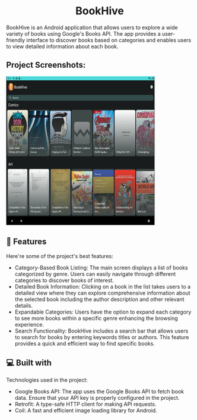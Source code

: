 <h1 align="center" id="title">BookHive</h1>

<p id="description">BookHive is an Android application that allows users to explore a wide variety of books using Google's Books API. The app provides a user-friendly interface to discover books based on categories and enables users to view detailed information about each book.</p>

<h2>Project Screenshots:</h2>

<img src="https://raw.githubusercontent.com/prafullKrRj/Bookhive/master/Images/TAB1.png" alt="project-screenshot" width="400" height="400/">

  
  
<h2>🧐 Features</h2>

Here're some of the project's best features:

*   Category-Based Book Listing: The main screen displays a list of books categorized by genre. Users can easily navigate through different categories to discover books of interest.
*   Detailed Book Information: Clicking on a book in the list takes users to a detailed view where they can explore comprehensive information about the selected book including the author description and other relevant details.
*   Expandable Categories: Users have the option to expand each category to see more books within a specific genre enhancing the browsing experience.
*   Search Functionality: BookHive includes a search bar that allows users to search for books by entering keywords titles or authors. This feature provides a quick and efficient way to find specific books.

  
  
<h2>💻 Built with</h2>

Technologies used in the project:

*   Google Books API: The app uses the Google Books API to fetch book data. Ensure that your API key is properly configured in the project.
*   Retrofit: A type-safe HTTP client for making API requests.
*   Coil: A fast and efficient image loading library for Android.
